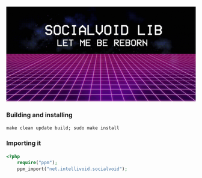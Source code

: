 ![SocialvoidLib](assets/banner.jpg)

###  Building and installing
```shell
make clean update build; sudo make install
```

### Importing it
```php
<?php
    require("ppm");
    ppm_import("net.intellivoid.socialvoid");
```